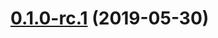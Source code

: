 # [0.1.0-rc.1](https://github.com/OrigenStudio/material-ui-cookie-consent/compare/v0.0.1...v0.1.0-rc.1) (2019-05-30)




